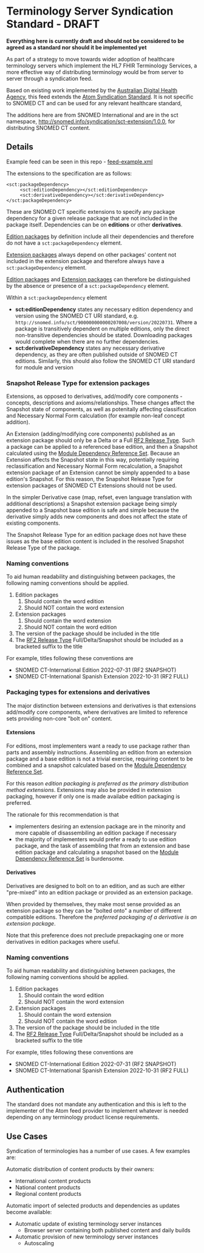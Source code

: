 # Terminology Server Syndication Standard - DRAFT

**Everything here is currently draft and should not be considered to be agreed as a standard nor should it be implemented yet**

As part of a strategy to move towards wider adoption of healthcare terminology servers which implement the HL7 FHIR Terminology Services, a more effective way of distributing terminology would be from server to server through a syndication feed.

Based on existing work implemented by the [Australian Digital Health Agency](https://www.healthterminologies.gov.au/specs/v2/conformant-server-apps/syndication-api/syndication-feed/), this feed extends the [Atom Syndication Standard](https://tools.ietf.org/html/rfc4287). It is not specific to SNOMED CT and can be used for any relevant healthcare standard,

The additions here are from SNOMED International and are in the sct namespace, http://snomed.info/syndication/sct-extension/1.0.0, for distributing SNOMED CT content. 

## Details

Example feed can be seen in this repo - [feed-example.xml](feed-example.xml)

The extensions to the specification are as follows:

```
<sct:packageDependency>
     <sct:editionDependency></sct:editionDependency>
     <sct:derivativeDependency></sct:derivativeDependency>
</sct:packageDependency>
```

These are SNOMED CT specific extensions to specify any package dependency for a given release package that are not included in the package itself. Dependencies can be on **editions** or other **derivatives**.

[Edition packages](https://confluence.ihtsdotools.org/display/DOCGLOSS/edition) by definition include all their dependencies and therefore do not have a `sct:packageDependency` element.

[Extension packages](https://confluence.ihtsdotools.org/display/DOCGLOSS/extension) always depend on other packages' content not included in the extension package and therefore always have a `sct:packageDependency` element.

[Edition packages](https://confluence.ihtsdotools.org/display/DOCGLOSS/edition) and [Extension packages](https://confluence.ihtsdotools.org/display/DOCGLOSS/extension) can therefore be distinguished by the absence or presence of a `sct:packageDependency` element.

Within a `sct:packageDependency` element
- **sct:editionDependency** states any necessary edition dependency and version using the SNOMED CT URI standard, e.g. `http://snomed.info/sct/900000000000207008/version/20220731`. Where a package is transitively dependent on multiple editions, only the direct non-transitive dependencies should be stated. Downloading packages would complete when there are no further dependencies.
- **sct:derivativeDependency** states any necessary derivative dependency, as they are often published outside of SNOMED CT editions. Similarly, this should also follow the SNOMED CT URI standard for module and version

### Snapshot Release Type for extension packages
Extensions, as opposed to derivatives, add/modify core components - concepts, descriptions and axioms/relationships. These changes affect the Snapshot state of components, as well as potenitally affecting classification and Necessary Normal Form calculation (for example non-leaf concept addition).

An Extension (adding/modifying core components) published as an extension package should only be a Delta or a Full [RF2 Release Type](https://confluence.ihtsdotools.org/display/DOCRELFMT/3.2+Release+Types). Such a package can be applied to a referenced base edition, and then a Snapshot calculated using the [Module Dependency Reference Set](https://confluence.ihtsdotools.org/display/DOCRELFMT/5.2.4.2+Module+Dependency+Reference+Set). Because an Extension affects the Snapshot state in this way, potentially requiring reclassification and Necessary Normal Form recalculation, a Snapshot extension package of an Extension cannot be simply appended to a base edition's Snapshot. For this reason, the Snapshot Release Type for extension packages of SNOMED CT Extensions should not be used.

In the simpler Derivative case (map, refset, even language translation with additional descriptions) a Snapshot extension package being simply appended to a Snapshot base edition is safe and simple because the derivative simply adds new components and does not affect the state of existing components.

The Snapshot Release Type for an edition package does not have these issues as the base edition content is included in the resolved Snapshot Release Type of the package.

### Naming conventions
To aid human readability and distinguishing between packages, the following naming conventions should be applied.
1. Edition packages
     1. Should contain the word edition
     2. Should NOT contain the word extension
2. Extension packages
     1. Should contain the word extension
     2. Should NOT contain the word edition
3. The version of the package should be included in the title
4. The [RF2 Release Type](https://confluence.ihtsdotools.org/display/DOCRELFMT/3.2+Release+Types) Full/Delta/Snapshot should be included as a bracketed suffix to the title

For example, titles following these conventions are
- SNOMED CT-International Edition 2022-07-31 (RF2 SNAPSHOT)
- SNOMED CT-International Spanish Extension 2022-10-31 (RF2 FULL)

### Packaging types for extensions and derivatives
The major distinction between extensions and derivatives is that extensions add/modify core components, where derivatives are limited to reference sets providing non-core "bolt on" content.

#### Extensions
For editions, most implementers want a ready to use package rather than parts and assembly instructions. Assembling an edition from an extension package and a base edition is not a trivial exercise, requiring content to be combined and a snapshot calculated based on the [Module Dependency Reference Set](https://confluence.ihtsdotools.org/display/DOCRELFMT/5.2.4.2+Module+Dependency+Reference+Set).

For this reason *edition packaging is preferred as the primary distribution method extensions*. Extensions may also be provided in extension packaging, however if only one is made availabe edition packaging is preferred.

The rationale for this recommendation is that 
- implementers desiring an extension package are in the minority and more capable of disassembiling an edition package if necessary
- the majority of implementers would prefer a ready to use edition package, and the task of assembling that from an extension and base edition package and calculating a snapshot based on the [Module Dependency Reference Set](https://confluence.ihtsdotools.org/display/DOCRELFMT/5.2.4.2+Module+Dependency+Reference+Set) is burdensome.

#### Derivatives
Derivatives are designed to bolt on to an edition, and as such are either "pre-mixed" into an edition package or provided as an extension package.

When provided by themselves, they make most sense provided as an extension package so they can be "bolted onto" a number of different compatible editions. Therefore the *preferred packaging of a derivative is an extension package*.

Note that this preference does not preclude prepackaging one or more derivatives in edition packages where useful.
### Naming conventions
To aid human readability and distinguishing between packages, the following naming conventions should be applied.
1. Edition packages
     1. Should contain the word edition
     2. Should NOT contain the word extension
2. Extension packages
     1. Should contain the word extension
     2. Should NOT contain the word edition
3. The version of the package should be included in the title
4. The [RF2 Release Type](https://confluence.ihtsdotools.org/display/DOCRELFMT/3.2+Release+Types) Full/Delta/Snapshot should be included as a bracketed suffix to the title

For example, titles following these conventions are
- SNOMED CT-International Edition 2022-07-31 (RF2 SNAPSHOT)
- SNOMED CT-International Spanish Extension 2022-10-31 (RF2 FULL)

## Authentication
The standard does not mandate any authentication and this is left to the implementer of the Atom feed provider to implement whatever is needed depending on any terminology product license requirements.

## Use Cases

Syndication of terminologies has a number of use cases. A few examples are:

Automatic distribution of content products by their owners:

- International content products
- National content products
- Regional content products

Automatic import of selected products and dependencies as updates become available:

- Automatic update of existing terminology server instances
  - Browser server containing both published content and daily builds
- Automatic provision of new terminology server instances
  - Autoscaling
